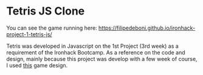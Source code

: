 # Tetris JS Clone

You can see the game running here: https://filipedeboni.github.io/ironhack-project-1-tetris-js/

Tetris was developed in Javascript on the 1st Project (3rd week) as a requirement of the Ironhack Bootcamp.
As a reference on the code and design, mainly because this project was develop with a few week of course, I used [this](http://www.newthinktank.com/2019/06/tetris-game-design/) game design.
